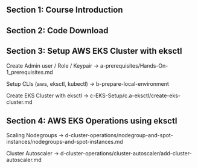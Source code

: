 ## Section 1: Course Introduction

## Section 2: Code Download

## Section 3: Setup AWS EKS Cluster with eksctl
Create Admin user / Role / Keypair  -> a-prerequisites/Hands-On-1_prerequisites.md

Setup CLIs (aws, eksctl, kubectl) -> b-prepare-local-environment

Create EKS Cluster with eksctl -> c-EKS-Setup/c.a-eksctl/create-eks-cluster.md

## Section 4: AWS EKS Operations using eksctl
Scaling Nodegroups -> d-cluster-operations/nodegroup-and-spot-instances/nodegroups-and-spot-instances.md

Cluster Autoscaler -> d-cluster-operations/cluster-autoscaler/add-cluster-autoscaler.md


